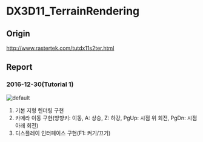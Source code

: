 # DX3D11_TerrainRendering

## Origin
http://www.rastertek.com/tutdx11s2ter.html


## Report

### 2016-12-30(Tutorial 1)  
![default](https://cloud.githubusercontent.com/assets/13383741/21547893/439056c0-ce2c-11e6-9f80-9c2fae5e415a.PNG)  
1. 기본 지형 렌더링 구현  
2. 카메라 이동 구현(방향키: 이동, A: 상승, Z: 하강, PgUp: 시점 위 회전, PgDn: 시점 아래 회전)  
3. 디스플레이 인터페이스 구현(F1: 켜기/끄기)
